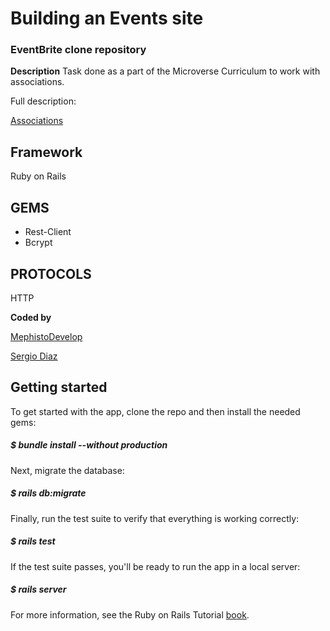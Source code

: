 # Building an Events site

### EventBrite clone repository

**Description** 
Task done as a part of the Microverse Curriculum to work with associations.

Full description:

[Associations](https://www.theodinproject.com/courses/ruby-on-rails/lessons/associations)


## Framework

Ruby on Rails

## GEMS

* Rest-Client
* Bcrypt

## PROTOCOLS
HTTP

**Coded by**

[MephistoDevelop](https://www.github.com/mephistodevelop)

[Sergio Diaz](https://www.github.com/serdg0)

## Getting started
To get started with the app, clone the repo and then install the needed gems:

##### $ bundle install --without production

Next, migrate the database:

##### $ rails db:migrate

Finally, run the test suite to verify that everything is working correctly:

##### $ rails test

If the test suite passes, you'll be ready to run the app in a local server:

##### $ rails server

For more information, see the Ruby on Rails Tutorial [book](https://www.railstutorial.org/book/).